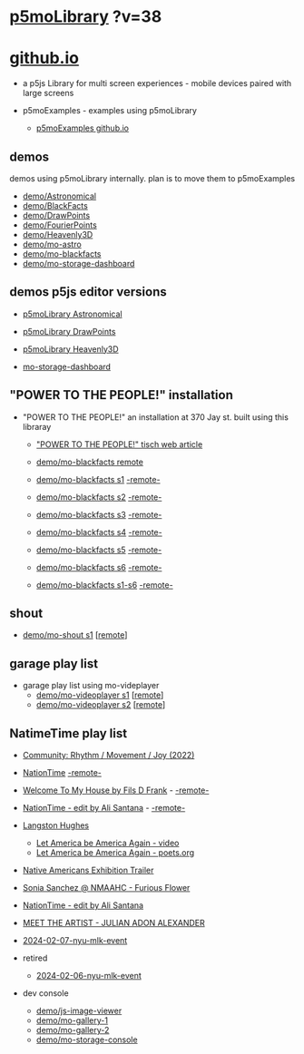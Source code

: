 # [p5moLibrary](https://github.com/molab-itp/p5moLibrary) ?v=38

# [github.io](https://molab-itp.github.io/p5moLibrary/src?v=38)

- a p5js Library for multi screen experiences - mobile devices paired with large screens

- p5moExamples - examples using p5moLibrary

  - [ p5moExamples github.io ](https://molab-itp.github.io/p5moExamples)

## demos

demos using p5moLibrary internally. plan is to move them to p5moExamples

- [demo/Astronomical](demo/Astronomical?v=38)
- [demo/BlackFacts](demo/BlackFacts?v=38)
- [demo/DrawPoints](demo/DrawPoints?v=38)
- [demo/FourierPoints](demo/FourierPoints?v=38)
- [demo/Heavenly3D](demo/Heavenly3D?v=38)
- [demo/mo-astro](demo/mo-astro?v=38)
- [demo/mo-blackfacts](demo/mo-blackfacts?v=38)
- [demo/mo-storage-dashboard](demo/mo-storage-dashboard?v=38)

## demos p5js editor versions

- [p5moLibrary Astronomical](https://editor.p5js.org/jht9629-nyu/sketches/iIIAb8KIDr)

- [p5moLibrary DrawPoints](https://editor.p5js.org/jht9629-nyu/sketches/TQyVoswjQ)

- [p5moLibrary Heavenly3D](https://editor.p5js.org/jht9629-nyu/sketches/6VM5IMP4m)

- [mo-storage-dashboard](https://editor.p5js.org/jht9629-nyu/sketches/Osz28nOS9)

## "POWER TO THE PEOPLE!" installation

- "POWER TO THE PEOPLE!" an installation at 370 Jay st. built using this libraray

  - ["POWER TO THE PEOPLE!" tisch web article](https://tisch.nyu.edu/itp/news/spring-2024/community-facing-interactive-installations-on-the-ground-floor-o)

  - [demo/mo-blackfacts remote](demo/mo-blackfacts?v=38)
  - [demo/mo-blackfacts s1](demo/mo-blackfacts?v=38&group=s1&qrcode=mo-blackfacts-qrcode-1.png) [-remote-](demo/mo-blackfacts?v=38&group=s1)
  - [demo/mo-blackfacts s2](demo/mo-blackfacts?v=38&group=s2&qrcode=mo-blackfacts-qrcode-2.png) [-remote-](demo/mo-blackfacts?v=38&group=s2)
  - [demo/mo-blackfacts s3](demo/mo-blackfacts?v=38&group=s3&qrcode=mo-blackfacts-qrcode-3.png) [-remote-](demo/mo-blackfacts?v=38&group=s3)
  - [demo/mo-blackfacts s4](demo/mo-blackfacts?v=38&group=s4&qrcode=mo-blackfacts-qrcode-4.png) [-remote-](demo/mo-blackfacts?v=38&group=s4)
  - [demo/mo-blackfacts s5](demo/mo-blackfacts?v=38&group=s5&qrcode=mo-blackfacts-qrcode-5.png) [-remote-](demo/mo-blackfacts?v=38&group=s5)
  - [demo/mo-blackfacts s6](demo/mo-blackfacts?v=38&group=s6&qrcode=mo-blackfacts-qrcode-6.png) [-remote-](demo/mo-blackfacts?v=38&group=s6)
  - [demo/mo-blackfacts s1-s6](demo/mo-blackfacts?v=38&group=s1,s2,s3,s4,s5,s6&qrcode=mo-blackfacts-qrcode-1-6.png) [-remote-](demo/mo-blackfacts?v=38&group=s1,s2,s3,s4,s5,s6)

## shout

- [demo/mo-shout s1](demo/mo-shout?v=38&group=s1&qrcode=mo-shout-qrcode-1.png) [[remote](qrcode/mo-shout.html?v=38&group=s1)]
<!-- https://molab-itp.github.io/p5moLibrary/src/qrcode/mo-shout.html?group=s1 -->

## garage play list

- garage play list using mo-videplayer
  - [demo/mo-videoplayer s1](demo/mo-videoplayer?v=38&group=s1&qrcode=mo-videoplayer-qrcode-1.png)
    [[remote](qrcode/mo-videoplayer.html?v=38&group=s1)]
  - [demo/mo-videoplayer s2](demo/mo-videoplayer?v=38&group=s2&qrcode=mo-videoplayer-qrcode-2.png)
    [[remote](qrcode/mo-videoplayer.html?v=38&group=s2)]

## NatimeTime play list

- [Community: Rhythm / Movement / Joy (2022)](demo/mo-videoplayer/index.html?playlist=8HfVf69nUX0)

- [NationTime](demo/mo-videoplayer/index.html?qrcode=NationTime.png) [-remote-](demo/mo-videoplayer/index.html)

- [Welcome To My House by Fils D Frank](demo/mo-videoplayer/?playlist=kinLtCLHYvo&title=Welcome%20To%20My%20House%20by%20Fils%20D%20Frank&qrcode=NationTime.png) - [-remote-](demo/mo-videoplayer/?playlist=kinLtCLHYvo&title=Welcome%20To%20My%20House%20by%20Fils%20D%20Frank)

- [NationTime - edit by Ali Santana](demo/mo-videoplayer/?playlist=-UtKxghWlvY&title=NationTime%20-%20ELUCID%20-%20BETAMAX&qrcode=NationTime.png) - [-remote-](demo/mo-videoplayer/?playlist=-UtKxghWlvY&title=NationTime%20-%20ELUCID%20-%20BETAMAX)

- [Langston Hughes ](demo/BlackFacts?playlist=XzI3huqpCi4)

  - [Let America be America Again - video](demo/mo-blackfacts?playlist=CFNM8GB_Yp0&title=%E2%98%85)
  - [Let America be America Again - poets.org](https://poets.org/poem/let-america-be-america-again)

- [Native Americans Exhibition Trailer](demo/BlackFacts?playlist=hpjNGTYvpxw)

- [Sonia Sanchez @ NMAAHC - Furious Flower](demo/mo-blackfacts?playlist=FNLp8e-cfgk&title=Sonia%20Sanchez)

- [NationTime - edit by Ali Santana](demo/mo-videoplayer?playlist=-UtKxghWlvY&title=NationTime%20-%20ELUCID%20-%20BETAMAX&qrcode=NationTime.png)

- [MEET THE ARTIST - JULIAN ADON ALEXANDER](demo/mo-blackfacts?playlist=wk0La_2igws&title=MEET%20THE%20ARTIST%20-%20JULIAN%20ADON%20ALEXANDE%20-%20What%20it%20is&qrcode=JULIAN.png)

- [2024-02-07-nyu-mlk-event](demo/mo-blackfacts?playlist=lG758MniLYg&qrcode=annoucement-01.png&title=2024-02-07-nyu-mlk-event)

- retired

  - [2024-02-06-nyu-mlk-event](demo/mo-blackfacts?playlist=zbRz5xTaLYI&qrcode=annoucement-01.png&title=2024-02-06-nyu-mlk-event)
  <!-- - [Weapons of White Destruction - TJ](demo/mo-blackfacts?playlist=ob8YQPGJiHY&title=Weapons%20of%20White%20Destruction%20-%20TJ&&qrcode=TJ.png) -->

- dev console

  - [demo/js-image-viewer](demo/js-image-viewer?v=38)
  - [demo/mo-gallery-1](demo/mo-gallery-1?v=38)
  - [demo/mo-gallery-2](demo/mo-gallery-2?v=38)
  - [demo/mo-storage-console](demo/mo-storage-console?v=38)

<!--

- retired
  - [demo/mo-astro-host-0](demo/mo-astro-host-0?v=38)
  - [demo/mo-astro-host-1](demo/mo-astro-host-1?v=38)
  - [demo/mo-astro-remote-0](demo/mo-astro-remote-0?v=38)
  - [demo/mo-astro-remote-1](demo/mo-astro-remote-1?v=38)

  - [demo/mo-blackfacts-host](demo/mo-blackfacts-host?v=38)
  - [demo/mo-blackfacts-remote](demo/mo-blackfacts-remote?v=38)

# https://www.youtube.com/watch?v=hpjNGTYvpxw
# The Land Carries Our Ancestors: Contemporary Art by Native Americans Exhibition Trailer

 -->
